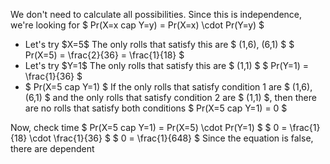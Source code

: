 We don't need to calculate all possibilities. Since this is independence, we're looking for $ Pr(X=x cap Y=y) = Pr(X=x) \cdot Pr(Y=y) $

<ul>
	<li> Let's try $X=5$ 
The only rolls that satisfy this are $ (1,6), (6,1) $ 
$ Pr(X=5) = \frac{2}{36} = \frac{1}{18} $
	<li> Let's try $Y=1$ 
The only rolls that satisfy this are $ (1,1) $ 
$ Pr(Y=1) = \frac{1}{36} $
	<li> $ Pr(X=5 cap Y=1) $ 
	      If the only rolls that satisfy condition 1 are $ (1,6), (6,1) $ and the only rolls that satisfy condition 2 are $ (1,1) $, then there are no rolls that satisfy both conditions 
	      $ Pr(X=5 cap Y=1) = 0 $
</ul>
Now, check time 
$ Pr(X=5 cap Y=1) = Pr(X=5) \cdot Pr(Y=1) $ 
$ 0 = \frac{1}{18} \cdot \frac{1}{36} $ 
$ 0 = \frac{1}{648} $ 
Since the equation is false, there are dependent
